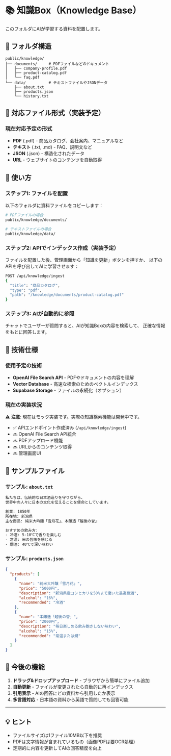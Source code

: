 # 📚 知識Box（Knowledge Base）

このフォルダにAIが学習する資料を配置します。

## 📁 フォルダ構造

```
public/knowledge/
├── documents/     # PDFファイルなどのドキュメント
│   ├── company-profile.pdf
│   ├── product-catalog.pdf
│   └── faq.pdf
└── data/          # テキストファイルやJSONデータ
    ├── about.txt
    ├── products.json
    └── history.txt
```

## 📄 対応ファイル形式（実装予定）

### 現在対応予定の形式

- **PDF** (.pdf) - 商品カタログ、会社案内、マニュアルなど
- **テキスト** (.txt, .md) - FAQ、説明文など
- **JSON** (.json) - 構造化されたデータ
- **URL** - ウェブサイトのコンテンツを自動取得

## 🎯 使い方

### ステップ1: ファイルを配置

以下のフォルダに資料ファイルをコピーします：

```bash
# PDFファイルの場合
public/knowledge/documents/

# テキストファイルの場合
public/knowledge/data/
```

### ステップ2: APIでインデックス作成（実装予定）

ファイルを配置した後、管理画面から「知識を更新」ボタンを押すか、
以下のAPIを呼び出してAIに学習させます：

```bash
POST /api/knowledge/ingest
{
  "title": "商品カタログ",
  "type": "pdf",
  "path": "/knowledge/documents/product-catalog.pdf"
}
```

### ステップ3: AIが自動的に参照

チャットでユーザーが質問すると、AIが知識Boxの内容を検索して、
正確な情報をもとに回答します。

## 🔧 技術仕様

### 使用予定の技術

- **OpenAI File Search API** - PDFやドキュメントの内容を理解
- **Vector Database** - 高速な検索のためのベクトルインデックス
- **Supabase Storage** - ファイルの永続化（オプション）

### 現在の実装状況

⚠️ **注意**: 現在はモック実装です。実際の知識検索機能は開発中です。

- ✅ APIエンドポイント作成済み (`/api/knowledge/ingest`)
- 🔜 OpenAI File Search API統合
- 🔜 PDFアップロード機能
- 🔜 URLからのコンテンツ取得
- 🔜 管理画面UI

## 📝 サンプルファイル

### サンプル: `about.txt`

```txt
私たちは、伝統的な日本酒造りを守りながら、
世界中の人々に日本の文化を伝えることを使命としています。

創業: 1850年
所在地: 新潟県
主な商品: 純米大吟醸「雪月花」、本醸造「越後の誉」

おすすめの飲み方:
- 冷酒: 5-10℃で香りを楽しむ
- 常温: 米の旨味を感じる
- 燗酒: 40℃で深い味わい
```

### サンプル: `products.json`

```json
{
  "products": [
    {
      "name": "純米大吟醸「雪月花」",
      "price": "5000円",
      "description": "新潟県産コシヒカリを50%まで磨いた最高級酒",
      "alcohol": "16%",
      "recommended": "冷酒"
    },
    {
      "name": "本醸造「越後の誉」",
      "price": "2000円",
      "description": "毎日楽しめる飲み飽きしない味わい",
      "alcohol": "15%",
      "recommended": "常温または燗"
    }
  ]
}
```

## 🚀 今後の機能

1. **ドラッグ&ドロップアップロード** - ブラウザから簡単にファイル追加
2. **自動更新** - ファイルが変更されたら自動的に再インデックス
3. **引用表示** - AIの回答にどの資料から引用したか表示
4. **多言語対応** - 日本語の資料から英語で質問しても回答可能

---

## 💡 ヒント

- ファイルサイズは1ファイル10MB以下を推奨
- PDFは文字情報が含まれているもの（画像PDFは要OCR処理）
- 定期的に内容を更新してAIの回答精度を向上
